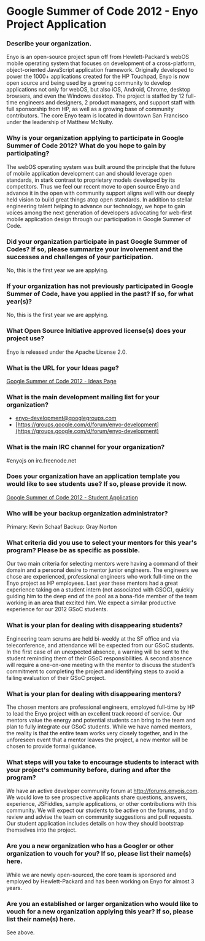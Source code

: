 # Google Summer of Code 2012 - Enyo Project Application

### Describe your organization.
Enyo is an open-source project spun off from Hewlett-Packard’s webOS mobile operating system that focuses on development of a cross-platform, object-oriented JavaScript application framework.  Originally developed to power the 1000+ applications created for the HP Touchpad, Enyo is now open source and being used by a growing community to develop applications not only for webOS, but also iOS, Android, Chrome, desktop browsers, and even the Windows desktop.  The project is staffed by 12 full-time engineers and designers, 2 product managers, and support staff with full sponsorship from HP, as well as a growing base of community contributors.  The core Enyo team is located in downtown San Francisco under the leadership of Matthew McNulty.

### Why is your organization applying to participate in Google Summer of Code 2012? What do you hope to gain by participating?
The webOS operating system was built around the principle that the future of mobile application development can and should leverage open standards, in stark contrast to proprietary models developed by its competitors.  Thus we feel our recent move to open source Enyo and advance it in the open with community support aligns well with our deeply held vision to build great things atop open standards.   In addition to stellar engineering talent helping to advance our technology, we hope to gain voices among the next generation of developers advocating for web-first mobile application design through our participation in Google Summer of Code.

### Did your organization participate in past Google Summer of Codes? If so, please summarize your involvement and the successes and challenges of your participation.
No, this is the first year we are applying.

### If your organization has not previously participated in Google Summer of Code, have you applied in the past? If so, for what year(s)?
No, this is the first year we are applying.

### What Open Source Initiative approved license(s) does your project use?
Enyo is released under the Apache License 2.0.

### What is the URL for your Ideas page?
[Google Summer of Code 2012 - Ideas Page](Google-Summer-of-Code-2012---Ideas-Page)

### What is the main development mailing list for your organization?
* [enyo-development@googlegroups.com](mailto:enyo-development@googlegroups.com)
* [https://groups.google.com/d/forum/enyo-development](https://groups.google.com/d/forum/enyo-development)

### What is the main IRC channel for your organization?
\#enyojs on irc.freenode.net

### Does your organization have an application template you would like to see students use? If so, please provide it now.
[Google Summer of Code 2012 - Student Application ](Google-Summer-of-Code-2012---Student-Application)

### Who will be your backup organization administrator?
Primary: Kevin Schaaf
Backup: Gray Norton

### What criteria did you use to select your mentors for this year's program? Please be as specific as possible.
Our two main criteria for selecting mentors were having a command of their domain and a personal desire to mentor junior engineers.  The engineers we chose are experienced, professional engineers who work full-time on the Enyo project as HP employees.   Last year these mentors had a great experience taking on a student intern (not associated with GSOC), quickly guiding him to the deep end of the pool as a bona-fide member of the team working in an area that excited him.  We expect a similar productive experience for our 2012 GSoC students.

### What is your plan for dealing with disappearing students?
Engineering team scrums are held bi-weekly at the SF office and via teleconference, and attendance will be expected from our GSoC students.  In the first case of an unexpected absence, a warning will be sent to the student reminding them of their GSoC responsibilities.  A second absence will require a one-on-one meeting with the mentor to discuss the student’s commitment to completing the project and identifying steps to avoid a failing evaluation of their GSoC project.

### What is your plan for dealing with disappearing mentors?
The chosen mentors are professional engineers, employed full-time by HP to lead the Enyo project with an excellent track record of service.  Our mentors value the energy and potential students can bring to the team and plan to fully integrate our GSoC students.  While we have named mentors, the reality is that the entire team works very closely together, and in the unforeseen event that a mentor leaves the project, a new mentor will be chosen to provide formal guidance.

### What steps will you take to encourage students to interact with your project's community before, during and after the program?
We have an active developer community forum at http://forums.enyojs.com.  We would love to see prospective applicants share questions, answers, experience, JSFiddles, sample applications, or other contributions with this community.   We will expect our students to be active on the forums, and to review and advise the team on community suggestions and pull requests.  Our student application includes details on how they should bootstrap themselves into the project.

### Are you a new organization who has a Googler or other organization to vouch for you? If so, please list their name(s) here.
While we are newly open-sourced, the core team is sponsored and employed by Hewlett-Packard and has been working on Enyo for almost 3 years.

### Are you an established or larger organization who would like to vouch for a new organization applying this year? If so, please list their name(s) here.
See above.